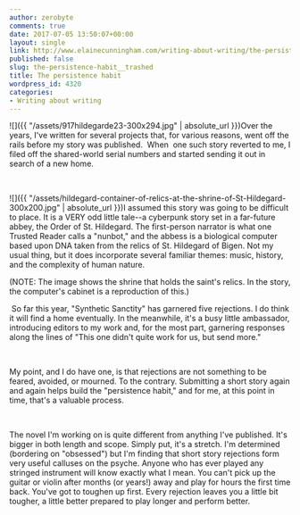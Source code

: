 ```yaml
---
author: zerobyte
comments: true
date: 2017-07-05 13:50:07+00:00
layout: single
link: http://www.elainecunningham.com/writing-about-writing/the-persistence-habit__trashed/
published: false
slug: the-persistence-habit__trashed
title: The persistence habit
wordpress_id: 4320
categories:
- Writing about writing
---
```





![]({{ "/assets/917hildegarde23-300x294.jpg" | absolute_url }})Over the years, I've written for several projects that, for various reasons, went off the rails before my story was published.  When  one such story reverted to me, I filed off the shared-world serial numbers and started sending it out in search of a new home. 










 












![]({{ "/assets/hildegard-container-of-relics-at-the-shrine-of-St-Hildegard-300x200.jpg" | absolute_url }})I assumed this story was going to be difficult to place. It is a VERY odd little tale--a cyberpunk story set in a far-future abbey, the Order of St. Hildegard. The first-person narrator is what one Trusted Reader calls a "nunbot," and the abbess is a biological computer based upon DNA taken from the relics of St. Hildegard of Bigen. Not my usual thing, but it does incorporate several familiar themes: music, history, and the complexity of human nature.

(NOTE: The image shows the shrine that holds the saint's relics. In the story, the computer's cabinet is a reproduction of this.)












 So far this year, "Synthetic Sanctity" has garnered five rejections. I do think it will find a home eventually. In the meanwhile, it's a busy little ambassador, introducing editors to my work and, for the most part, garnering responses along the lines of "This one didn't quite work for us, but send more."










 




My point, and I do have one, is that rejections are not something to be feared, avoided, or mourned. To the contrary. Submitting a short story again and again helps build the "persistence habit," and for me, at this point in time, that's a valuable process.










 










The novel I'm working on is quite different from anything I've published. It's bigger in both length and scope. Simply put, it's a stretch. I'm determined (bordering on "obsessed") but I'm finding that short story rejections form very useful calluses on the psyche. Anyone who has ever played any stringed instrument will know exactly what I mean. You can't pick up the guitar or violin after months (or years!) away and play for hours the first time back. You've got to toughen up first. Every rejection leaves you a little bit tougher, a little better prepared to play longer and perform better.



